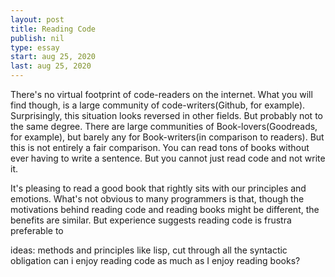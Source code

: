 ```yaml
---
layout: post
title: Reading Code
publish: nil
type: essay
start: aug 25, 2020
last: aug 25, 2020
---
```


There's no virtual footprint of code-readers on the internet.
What you will find though, is a large community of code-writers(Github, for example).
Surprisingly, this situation looks reversed in other fields.
But probably not to the same degree.
There are large communities of Book-lovers(Goodreads, for example), but barely any for Book-writers(in comparison to readers).
But this is not entirely a fair comparison.
You can read tons of books without ever having to write a sentence.
But you cannot just read code and not write it.

It's pleasing to read a good book that rightly sits with our principles and emotions.
What's not obvious to many programmers is that, though the motivations behind reading code and reading books might be different, the benefits are similar.
But experience suggests reading code is frustra preferable to








ideas:
methods and principles
like lisp, cut through all the syntactic obligation
can i enjoy reading code as much as I enjoy reading books?
